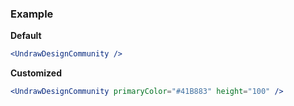 ### Example

**Default**
```jsx
<UndrawDesignCommunity />
```

**Customized**
```jsx
<UndrawDesignCommunity primaryColor="#41B883" height="100" />
```
